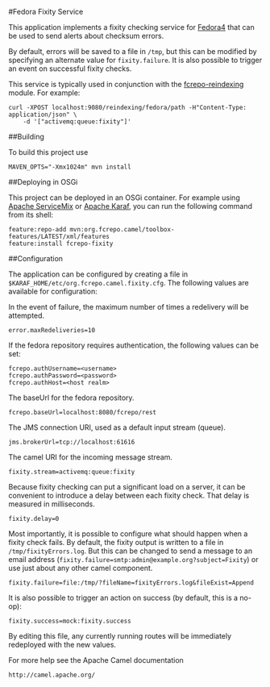 #Fedora Fixity Service

This application implements a fixity checking service for
[Fedora4](http://fcrepo.org) that can be used to send alerts about
checksum errors.

By default, errors will be saved to a file in `/tmp`, but this can be
modified by specifying an alternate value for `fixity.failure`. It is
also possible to trigger an event on successful fixity checks.

This service is typically used in conjunction with the
[fcrepo-reindexing](https://github.com/fcrepo4-exts/fcrepo-camel-toolbox/tree/master/fcrepo-reindexing)
module. For example:

    curl -XPOST localhost:9080/reindexing/fedora/path -H"Content-Type: application/json" \
        -d '["activemq:queue:fixity"]'

##Building

To build this project use

    MAVEN_OPTS="-Xmx1024m" mvn install

##Deploying in OSGi

This project can be deployed in an OSGi container. For example using
[Apache ServiceMix](http://servicemix.apache.org/) or 
[Apache Karaf](http://karaf.apache.org), you can run the following
command from its shell:

    feature:repo-add mvn:org.fcrepo.camel/toolbox-features/LATEST/xml/features
    feature:install fcrepo-fixity

##Configuration

The application can be configured by creating a file in
`$KARAF_HOME/etc/org.fcrepo.camel.fixity.cfg`. The following
values are available for configuration:

In the event of failure, the maximum number of times a redelivery will be attempted.

    error.maxRedeliveries=10

If the fedora repository requires authentication, the following values
can be set:

    fcrepo.authUsername=<username>
    fcrepo.authPassword=<password>
    fcrepo.authHost=<host realm>

The baseUrl for the fedora repository.

    fcrepo.baseUrl=localhost:8080/fcrepo/rest

The JMS connection URI, used as a default input stream (queue).

    jms.brokerUrl=tcp://localhost:61616

The camel URI for the incoming message stream.

    fixity.stream=activemq:queue:fixity

Because fixity checking can put a significant load on a server, it can be convenient
to introduce a delay between each fixity check. That delay is measured in milliseconds.

    fixity.delay=0

Most importantly, it is possible to configure what should happen when a fixity check fails.
By default, the fixity output is written to a file in `/tmp/fixityErrors.log`. But this can
be changed to send a message to an email address (`fixity.failure=smtp:admin@example.org?subject=Fixity`)
or use just about any other camel component.

    fixity.failure=file:/tmp/?fileName=fixityErrors.log&fileExist=Append

It is also possible to trigger an action on success (by default, this is a no-op):

    fixity.success=mock:fixity.success

By editing this file, any currently running routes will be immediately redeployed
with the new values.

For more help see the Apache Camel documentation

    http://camel.apache.org/

